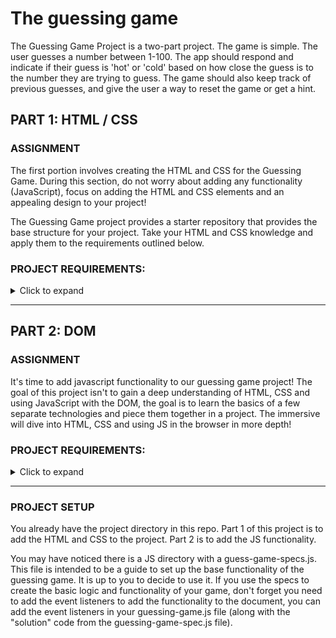 # The guessing game

The Guessing Game Project is a two-part project. The game is simple. The user guesses a number between 1-100. The app should respond and indicate if their guess is 'hot' or 'cold' based on how close the guess is to the number they are trying to guess. The game should also keep track of previous guesses, and give the user a way to reset the game or get a hint.

## PART 1: HTML / CSS

### ASSIGNMENT

The first portion involves creating the HTML and CSS for the Guessing Game. During this section, do not worry about adding any functionality (JavaScript), focus on adding the HTML and CSS elements and an appealing design to your project!

The Guessing Game project provides a starter repository that provides the base structure for your project. Take your HTML and CSS knowledge and apply them to the requirements outlined below.

### PROJECT REQUIREMENTS:

<details><summary>Click to expand</summary>

- A header
- 2-4 Buttons
- 1 Input Field and submit button
- A list of previous guesses
- A fun design! (this is optional)
- A new Github Repository for the Guessing Game
- When you're finished with Part 1, your guessing game will look something like this:

  ![guessing game image](/readings/images/guessing-game.png)

This repository contains the following starter files:

- index.html file
- main.css file
- js directory

After your HTML and CSS is complete, we'll have a short lesson on adding JavaScript to your web page so we can play the Guessing Game!

</details>

---

## PART 2: DOM

### ASSIGNMENT

It's time to add javascript functionality to our guessing game project! The goal of this project isn't to gain a deep understanding of HTML, CSS and using JavaScript with the DOM, the goal is to learn the basics of a few separate technologies and piece them together in a project. The immersive will dive into HTML, CSS and using JS in the browser in more depth!

### PROJECT REQUIREMENTS:

<details><summary>Click to expand</summary>

Here is how the guessing-game operates:

- A number between 1-100 will be randomly generated and is the winning number.
- The player inputs their guess in a text input field and then submits their guess.
- If the number submitted is the winning number, the player wins! Otherwise, they are allowed to try again.
- The game should give the player a hint after each guess, helping them know whether to guess lower or higher and how close they are.
- After five unsuccessful guesses, the game is over, and the player loses.

Here are a few features we suggest adding to your game (they are not required):

- Hint Button - Create a hint button that provides two random numbers between 1 and 100 and the "winning" number
- Reset/Play Again - Create a Play Again button that removes all the information from the page and restarts the game

</details>

---

### PROJECT SETUP

You already have the project directory in this repo. Part 1 of this project is to add the HTML and CSS to the project. Part 2 is to add the JS functionality.

You may have noticed there is a JS directory with a guess-game-specs.js. This file is intended to be a guide to set up the base functionality of the guessing game. It is up to you to decide to use it. If you use the specs to create the basic logic and functionality of your game, don't forget you need to add the event listeners to add the functionality to the document, you can add the event listeners in your guessing-game.js file (along with the "solution" code from the guessing-game-spec.js file).
